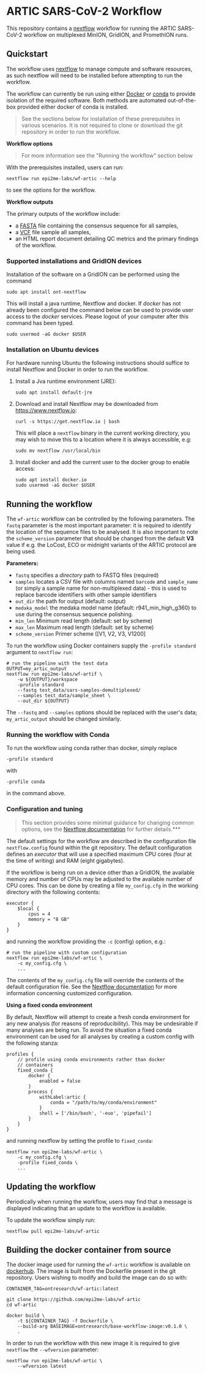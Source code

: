 # ARTIC SARS-CoV-2 Workflow

This repository contains a [nextflow](https://www.nextflow.io/) workflow for
running the ARTIC SARS-CoV-2 workflow on multiplexed MinION, GridION, and
PromethION runs.

## Quickstart

The workflow uses [nextflow](https://www.nextflow.io/) to manage compute and 
software resources, as such nextflow will need to be installed before attempting
to run the workflow.

The workflow can currently be run using either
[Docker](https://www.docker.com/products/docker-desktop) or
[conda](https://docs.conda.io/en/latest/miniconda.html) to provide isolation of
the required software. Both methods are automated out-of-the-box provided
either docker of conda is installed.

> See the sections below for installation of these prerequisites in various scenarios.
> It is not required to clone or download the git repository in order to run the workflow.

**Workflow options**

> For more information see the "Running the workflow" section below

With the prerequisites installed, users can run:

    nextflow run epi2me-labs/wf-artic --help

to see the options for the workflow.

**Workflow outputs**

The primary outputs of the workflow include:

* a [FASTA](https://en.wikipedia.org/wiki/FASTA) file containing the consensus sequence for all samples,
* a [VCF](https://en.wikipedia.org/wiki/Variant_Call_Format) file sample all samples,
* an HTML report document detailing QC metrics and the primary findings of the workflow.

### Supported installations and GridION devices

Installation of the software on a GridION can be performed using the command

`sudo apt install ont-nextflow`

This will install a java runtime, Nextflow and docker. If *docker* has not already been
configured the command below can be used to provide user access to the *docker*
services. Please logout of your computer after this command has been typed.

`sudo usermod -aG docker $USER`

### Installation on Ubuntu devices

For hardware running Ubuntu the following instructions should suffice to install
Nextflow and Docker in order to run the workflow.

1. Install a Jva runtime environment (JRE):

   ```sudo apt install default-jre```

2. Download and install Nextflow may be downloaded from https://www.nextflow.io:

   ```curl -s https://get.nextflow.io | bash```

   This will place a `nextflow` binary in the current working directory, you 
   may wish to move this to a location where it is always accessible, e.g:

   ```sudo mv nextflow /usr/local/bin```

3. Install docker and add the current user to the docker group to enable access:

   ```
   sudo apt install docker.io
   sudo usermod -aG docker $USER
   ```

## Running the workflow

The `wf-artic` workflow can be controlled by the following parameters. The `fastq` parameter
is the most important parameter: it is required to identify the location of the
sequence files to be analysed. It is also important to note the `scheme_version` parameter
that should be changed from the default **V3** value if e.g. the LoCost, ECO or midnight 
variants of the ARTIC protocol are being used.

**Parameters:**

- `fastq` specifies a *directory* path to FASTQ files (required)
- `samples` locates a CSV file with columns named `barcode` and `sample_name`
   (or simply a sample name for non-multiplexed data) - this is used to replace
   barcode identifiers with other sample identifiers
- `out_dir` the path for output (default: output)
- `medaka_model` the medaka model name (default: r941_min_high_g360) to use during
   the consensus sequence polishing.
- `min_len` Minimum read length (default: set by scheme)
- `max_len` Maximum read length (default: set by scheme)
- `scheme_version` Primer scheme ([V1, V2, V3, V1200]

To run the workflow using Docker containers supply the `-profile standard`
argument to `nextflow run`:

```
# run the pipeline with the test data
OUTPUT=my_artic_output
nextflow run epi2me-labs/wf-artif \
    -w ${OUTPUT}/workspace
    -profile standard
    --fastq test_data/sars-samples-demultiplexed/
    --samples test_data/sample_sheet \
    --out_dir ${OUTPUT}
```

The `--fastq` and `--samples` options should be replaced with the user's data; `my_artic_output`
should be changed similarly.

### Running the workflow with Conda

To run the workflow using conda rather than docker, simply replace 

    -profile standard 

with

    -profile conda

in the command above.

### Configuration and tuning

> This section provides some minimal guidance for changing common options, see
> the [Nextflow documentation](https://www.nextflow.io/docs/latest/config.html) for further details.***

The default settings for the workflow are described in the configuration file `nextflow.config`
found within the git repository. The default configuration defines an *executor* that will 
use a specified maximum CPU cores (four at the time of writing) and RAM (eight gigabytes).

If the workflow is being run on a device other than a GridION, the available memory and
number of CPUs may be adjusted to the available number of CPU cores. This can be done by
creating a file `my_config.cfg` in the working directory with the following contents:

```
executor {
    $local {
        cpus = 4
        memory = "8 GB"
    }
}
```

and running the workflow providing the `-c` (config) option, e.g.:

```
# run the pipeline with custom configuration
nextflow run epi2me-labs/wf-artic \
    -c my_config.cfg \
    ...
```

The contents of the `my_config.cfg` file will override the contents of the default
configuration file. See the [Nextflow documentation](https://www.nextflow.io/docs/latest/config.html)
for more information concerning customized configuration.

**Using a fixed conda environment**

By default, Nextflow will attempt to create a fresh conda environment for any new
analysis (for reasons of reproducibility). This may be undesirable if many analyses
are being run. To avoid the situation a fixed conda environment can be used for all
analyses by creating a custom config with the following stanza:

```
profiles {
    // profile using conda environments rather than docker
    // containers
    fixed_conda {
        docker {
            enabled = false
        }
        process {
            withLabel:artic {
                conda = "/path/to/my/conda/environment"
            }
            shell = ['/bin/bash', '-euo', 'pipefail']
        }
    }
}
```

and running nextflow by setting the profile to `fixed_conda`:

```
nextflow run epi2me-labs/wf-artic \
    -c my_config.cfg \
    -profile fixed_conda \
    ...
```


## Updating the workflow

Periodically when running the workflow, users may find that a message is displayed
indicating that an update to the workflow is available.

To update the workflow simply run:

    nextflow pull epi2me-labs/wf-artic


## Building the docker container from source

The docker image used for running the `wf-artic` workflow is available on
[dockerhub](https://hub.docker.com/repository/docker/ontresearch/wf-artic).
The image is built from the Dockerfile present in the git repository. Users
wishing to modify and build the image can do so with:

```
CONTAINER_TAG=ontresearch/wf-artic:latest

git clone https://github.com/epi2me-labs/wf-artic
cd wf-artic

docker build \
    -t ${CONTAINER_TAG} -f Dockerfile \
    --build-arg BASEIMAGE=ontresearch/base-workflow-image:v0.1.0 \
    .
```

In order to run the workflow with this new image it is required to give
`nextflow` the `--wfversion` parameter:

```
nextflow run epi2me-labs/wf-artic \
    --wfversion latest
```
